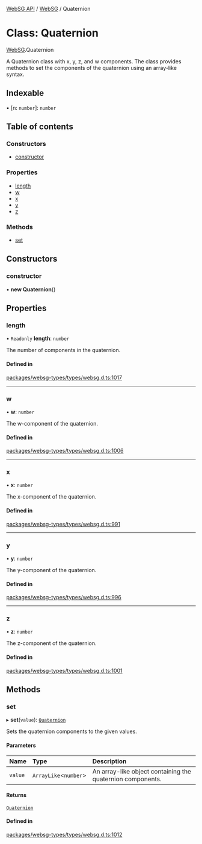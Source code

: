 [WebSG API](../README.md) / [WebSG](../modules/WebSG.md) / Quaternion

# Class: Quaternion

[WebSG](../modules/WebSG.md).Quaternion

A Quaternion class with x, y, z, and w components. The class provides methods to set the components of the quaternion using an array-like syntax.

## Indexable

▪ [n: `number`]: `number`

## Table of contents

### Constructors

- [constructor](WebSG.Quaternion.md#constructor)

### Properties

- [length](WebSG.Quaternion.md#length)
- [w](WebSG.Quaternion.md#w)
- [x](WebSG.Quaternion.md#x)
- [y](WebSG.Quaternion.md#y)
- [z](WebSG.Quaternion.md#z)

### Methods

- [set](WebSG.Quaternion.md#set)

## Constructors

### constructor

• **new Quaternion**()

## Properties

### length

• `Readonly` **length**: `number`

The number of components in the quaternion.

#### Defined in

[packages/websg-types/types/websg.d.ts:1017](https://github.com/thirdroom/thirdroom/blob/972fa72b/packages/websg-types/types/websg.d.ts#L1017)

___

### w

• **w**: `number`

The w-component of the quaternion.

#### Defined in

[packages/websg-types/types/websg.d.ts:1006](https://github.com/thirdroom/thirdroom/blob/972fa72b/packages/websg-types/types/websg.d.ts#L1006)

___

### x

• **x**: `number`

The x-component of the quaternion.

#### Defined in

[packages/websg-types/types/websg.d.ts:991](https://github.com/thirdroom/thirdroom/blob/972fa72b/packages/websg-types/types/websg.d.ts#L991)

___

### y

• **y**: `number`

The y-component of the quaternion.

#### Defined in

[packages/websg-types/types/websg.d.ts:996](https://github.com/thirdroom/thirdroom/blob/972fa72b/packages/websg-types/types/websg.d.ts#L996)

___

### z

• **z**: `number`

The z-component of the quaternion.

#### Defined in

[packages/websg-types/types/websg.d.ts:1001](https://github.com/thirdroom/thirdroom/blob/972fa72b/packages/websg-types/types/websg.d.ts#L1001)

## Methods

### set

▸ **set**(`value`): [`Quaternion`](WebSG.Quaternion.md)

Sets the quaternion components to the given values.

#### Parameters

| Name | Type | Description |
| :------ | :------ | :------ |
| `value` | `ArrayLike`<`number`\> | An array-like object containing the quaternion components. |

#### Returns

[`Quaternion`](WebSG.Quaternion.md)

#### Defined in

[packages/websg-types/types/websg.d.ts:1012](https://github.com/thirdroom/thirdroom/blob/972fa72b/packages/websg-types/types/websg.d.ts#L1012)
